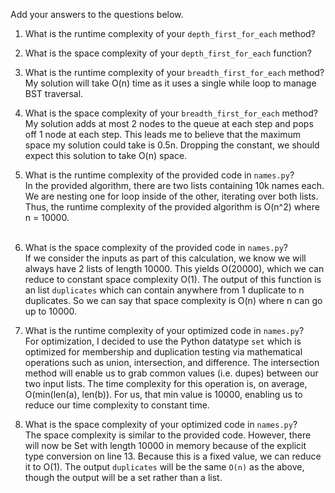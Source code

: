 Add your answers to the questions below.

1. What is the runtime complexity of your `depth_first_for_each` method?

2. What is the space complexity of your `depth_first_for_each` function?

3. What is the runtime complexity of your `breadth_first_for_each` method? <br/>
   My solution will take O(n) time as it uses a single while loop to manage BST traversal.

4. What is the space complexity of your `breadth_first_for_each` method? <br/>
   My solution adds at most 2 nodes to the queue at each step and pops off 1 node at each step. This leads me to believe that the maximum space my solution could take is 0.5n. Dropping the constant, we should expect this solution to take O(n) space.

5) What is the runtime complexity of the provided code in `names.py`?<br/>
   In the provided algorithm, there are two lists containing 10k names each. We are nesting one for loop inside of the other, iterating over both lists. Thus, the runtime complexity of the provided algorithm is O(n^2) where n = 10000. <br/><br/>

6) What is the space complexity of the provided code in `names.py`?<br/>
   If we consider the inputs as part of this calculation, we know we will always have 2 lists of length 10000. This yields O(20000), which we can reduce to constant space complexity O(1). The output of this function is an list `duplicates` which can contain anywhere from 1 duplicate to n duplicates. So we can say that space complexity is O(n) where n can go up to 10000.

7) What is the runtime complexity of your optimized code in `names.py`?<br/>
   For optimization, I decided to use the Python datatype `set` which is optimized for membership and duplication testing via mathematical operations such as union, intersection, and difference. The intersection method will enable us to grab common values (i.e. dupes) between our two input lists. The time complexity for this operation is, on average, O(min(len(a), len(b)). For us, that min value is 10000, enabling us to reduce our time complexity to constant time.

8. What is the space complexity of your optimized code in `names.py`?<br/>
   The space complexity is similar to the provided code. However, there will now be Set with length 10000 in memory because of the explicit type conversion on line 13. Because this is a fixed value, we can reduce it to O(1). The output `duplicates` will be the same `O(n)` as the above, though the output will be a set rather than a list.
